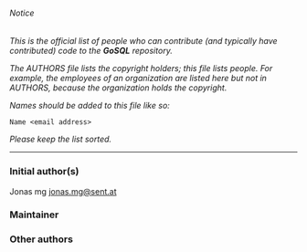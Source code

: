 ###### Notice

*This is the official list of people who can contribute (and typically have
contributed) code to the **GoSQL** repository.*

*The AUTHORS file lists the copyright holders; this file lists people. For
example, the employees of an organization are listed here but not in AUTHORS,
because the organization holds the copyright.*

*Names should be added to this file like so:*

	Name <email address>

*Please keep the list sorted.*

* * *

### Initial author(s)

Jonas mg <jonas.mg@sent.at>

### Maintainer



### Other authors



